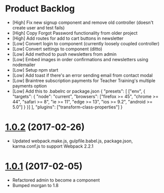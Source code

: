 # Product Backlog
* [High] Fix new signup component and remove old controller (doesn't create user and test fails)
* [High] Copy Forgot Password functionality from older project
* [High] Add routes for add to cart buttons in newsletter
* [Low] Convert login to component (currently loosely coupled controller)
* [Low] Convert settings to component (ditto)
* [Low] Add method to push newsletters from admin
* [Low] Embed images in order confirmations and newsletters using nodemailer
* [Low] Setup npm start
* [Low] Add toast if there's an error sending email from contact modal
* [Low] Braintree subscription payments for Teacher Training's multiple payments option
* [Low] Add this to .babelrc or package.json
{
  "presets": [
    ["env", {
      "targets": {
        "node": "current",
        "browsers": ["firefox >= 45", "chrome >= 44", "safari >= 8", "ie >= 11", "edge >= 13", "ios >= 9.2", "android >= 5.0"]
      }
    }]
  ],
  "plugins": ["transform-class-properties"]
}

<a name="1.0.2"></a>
# [1.0.2](https://github.com/nstuyvesant/shy/commit/42be8bdfa3dac68fea081d63cae1c31a05ef1235) (2017-02-26)
* Updated webpack.make.js, gulpfile.babel.js, package.json, karma.conf.js to support Webpack 2.2.1

<a name="1.0.1"></a>
# [1.0.1](https://github.com/nstuyvesant/shy/commit/88924435e32d8d019bebcb837968451e3a0b67e3) (2017-02-05)
* Refactored admin to become a component
* Bumped morgan to 1.8
